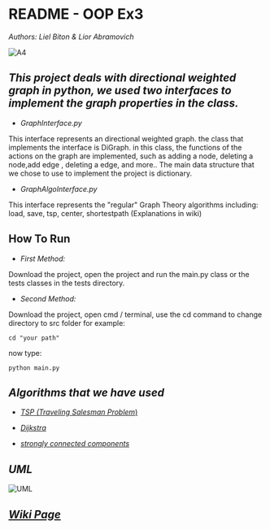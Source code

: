 # README - OOP Ex3

*Authors: Liel Biton  & Lior Abramovich*

![A4](https://cdn.discordapp.com/attachments/906164582983299074/925014821513101352/unknown.png)


## *This project deals with directional weighted graph in python, we used two interfaces to implement the graph properties in the class.*

- *GraphInterface.py*

This interface represents an directional weighted graph. the class that implements the interface is DiGraph. in this class, the functions of the actions on the graph are implemented, such as adding a node, deleting a node,add edge , deleting a edge, and more.. The main data structure that we chose to use to implement the project is dictionary.


- *GraphAlgoInterface.py*

This interface represents the "regular" Graph Theory algorithms including:
load, save, tsp, center, shortestpath (Explanations in wiki)

## How To Run


- *First Method:*

Download the project, open the project and run the main.py class or the tests classes in the tests directory.

- *Second Method:*

Download the project, open cmd / terminal, use the cd command to change directory to src folder for example:

`cd "your path"`

now type:

`python main.py`

## *Algorithms that we have used*

- [*TSP (Traveling Salesman Problem*)](https://en.wikipedia.org/wiki/Travelling_salesman_problem)

- [*Dijkstra*](https://en.wikipedia.org/wiki/Dijkstra%27s_algorithm)

- [*strongly connected components*](https://www.geeksforgeeks.org/check-if-a-directed-graph-is-connected-or-not/)

## *UML*

![UML](https://cdn.discordapp.com/attachments/906164582983299074/924692340617146368/Directed_Weighted_Graph_liel.png)


## [*Wiki Page*](https://github.com/lielbiton92/Ex3_oop/wiki)
